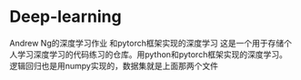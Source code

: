 # Deep-learning
Andrew Ng的深度学习作业 和pytorch框架实现的深度学习
这是一个用于存储个人学习深度学习的代码练习的仓库。用python和pytorch框架实现的深度学习。
逻辑回归也是用numpy实现的，数据集就是上面那两个文件
